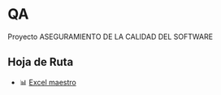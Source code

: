 # QA
Proyecto ASEGURAMIENTO DE LA CALIDAD DEL SOFTWARE

## Hoja de Ruta
- 📊 [Excel maestro](docs/ROADMAP.xlsx)
